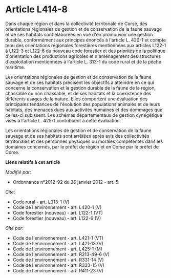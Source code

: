 # Article L414-8

Dans chaque région et dans la collectivité territoriale de Corse, des orientations régionales de gestion et de conservation
de la faune sauvage et de ses habitats sont élaborées en vue d'en promouvoir une gestion durable, conformément aux principes
énoncés à l'article L. 420-1 et compte tenu des orientations régionales forestières mentionnées aux articles L122-1 à L122-3
et L122-6 du nouveau code forestier et des priorités de la politique d'orientation des productions agricoles et d'aménagement
des structures d'exploitation mentionnées à l'article L. 313-1 du code rural et de la pêche maritime. 

Les orientations régionales de gestion et de conservation de la faune sauvage et de ses habitats précisent les objectifs à
atteindre en ce qui concerne la conservation et la gestion durable de la faune de la région, chassable ou non chassable, et
de ses habitats et la coexistence des différents usages de la nature. Elles comportent une évaluation des principales
tendances de l'évolution des populations animales et de leurs habitats, des menaces dues aux activités humaines et des
dommages que celles-ci subissent. Les schémas départementaux de gestion cynégétique visés à l'article L. 425-1 contribuent à
cette évaluation. 

Les orientations régionales de gestion et de conservation de la faune sauvage et de ses habitats sont arrêtées après avis des
collectivités territoriales et des personnes physiques ou morales compétentes dans les domaines concernés, par le préfet de
région et en Corse par le préfet de Corse.

**Liens relatifs à cet article**

_Modifié par_:

  - Ordonnance n°2012-92 du 26 janvier 2012 - art. 5

_Cite_:

  - Code rural - art. L313-1 (V)
  - Code de l'environnement - art. L420-1 (V)
  - Code forestier (nouveau) - art. L122-1 (VT)
  - Code forestier (nouveau) - art. L122-6 (V)

_Cité par_:

  - Code de l'environnement - art. L421-1 (VT)
  - Code de l'environnement - art. L421-13 (V)
  - Code de l'environnement - art. L425-1 (M)
  - Code de l'environnement - art. R213-49-6 (V)
  - Code de l'environnement - art. R331-14 (V)
  - Code de l'environnement - art. R333-15 (V)
  - Code de l'environnement - art. R411-23 (V)
